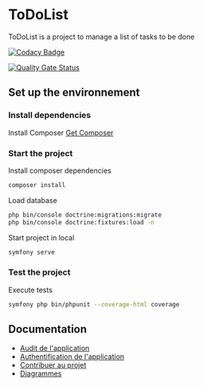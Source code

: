 # ToDoList
ToDoList is a project to manage a list of tasks to be done

[![Codacy Badge](https://app.codacy.com/project/badge/Grade/3fa4fae5d73942168292a3b406047873)](https://www.codacy.com/gh/guicima/Projet-8-Todo-List/dashboard?utm_source=github.com&amp;utm_medium=referral&amp;utm_content=guicima/Projet-8-Todo-List&amp;utm_campaign=Badge_Grade)

[![Quality Gate Status](https://sonarcloud.io/api/project_badges/measure?project=guicima_Projet-8-Todo-List&metric=alert_status)](https://sonarcloud.io/summary/new_code?id=guicima_Projet-8-Todo-List)

## Set up the environnement
### Install dependencies

Install Composer
[Get Composer](https://getcomposer.org/)

### Start the project

Install composer dependencies
```sh
composer install
```

Load database
```sh
php bin/console doctrine:migrations:migrate
php bin/console doctrine:fixtures:load -n
```

Start project in local
```sh
symfony serve
```

### Test the project
Execute tests
```sh
symfony php bin/phpunit --coverage-html coverage
```

## Documentation
- [Audit de l'application](Documentation/Audit%20de%20l'application.md)
- [Authentification de l'application](Documentation/Authentification%20de%20l'application.md)
- [Contribuer au projet](Documentation/Contribuer%20au%20projet.md)
- [Diagrammes](Documentation/Diagrammes.md)
